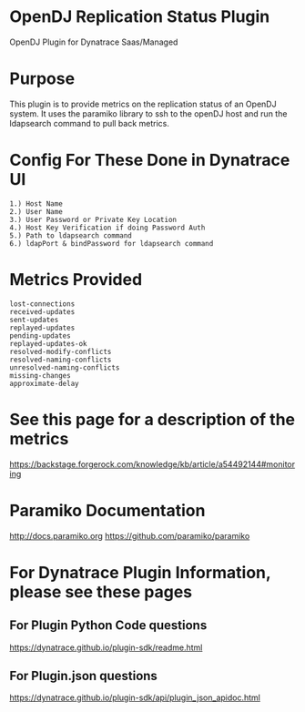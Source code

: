 # OpenDJ Replication Status Plugin
OpenDJ Plugin for Dynatrace Saas/Managed

# Purpose
This plugin is to provide metrics on the replication status of an OpenDJ system. 
It uses the paramiko library to ssh to the openDJ host and run the ldapsearch command to pull back metrics.  
		  
# Config For These Done in Dynatrace UI
	1.) Host Name
	2.) User Name
	3.) User Password or Private Key Location 
	4.) Host Key Verification if doing Password Auth
	5.) Path to ldapsearch command  
	6.) ldapPort & bindPassword for ldapsearch command
	
# Metrics Provided 
	lost-connections 
	received-updates
	sent-updates
	replayed-updates
	pending-updates
	replayed-updates-ok
	resolved-modify-conflicts
	resolved-naming-conflicts
	unresolved-naming-conflicts
	missing-changes
	approximate-delay
	
# See this page for a description of the metrics
https://backstage.forgerock.com/knowledge/kb/article/a54492144#monitoring

# Paramiko Documentation
http://docs.paramiko.org
https://github.com/paramiko/paramiko

# For Dynatrace Plugin Information, please see these pages
## For Plugin Python Code questions
https://dynatrace.github.io/plugin-sdk/readme.html

## For Plugin.json questions
https://dynatrace.github.io/plugin-sdk/api/plugin_json_apidoc.html